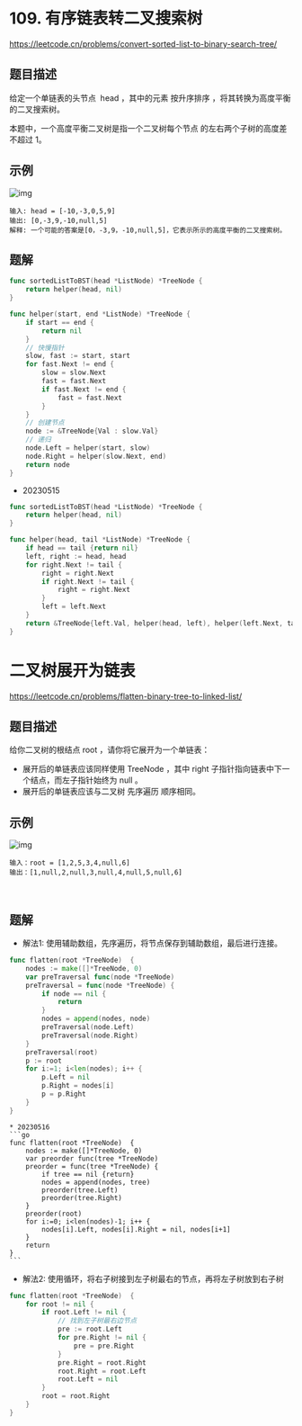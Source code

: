 # 109. 有序链表转二叉搜索树
https://leetcode.cn/problems/convert-sorted-list-to-binary-search-tree/

## 题目描述
给定一个单链表的头节点  head ，其中的元素 按升序排序 ，将其转换为高度平衡的二叉搜索树。

本题中，一个高度平衡二叉树是指一个二叉树每个节点 的左右两个子树的高度差不超过 1。

## 示例
![img](https://assets.leetcode.com/uploads/2020/08/17/linked.jpg)
```
输入: head = [-10,-3,0,5,9]
输出: [0,-3,9,-10,null,5]
解释: 一个可能的答案是[0，-3,9，-10,null,5]，它表示所示的高度平衡的二叉搜索树。
```

## 题解
```go
func sortedListToBST(head *ListNode) *TreeNode {
    return helper(head, nil)
}

func helper(start, end *ListNode) *TreeNode {
    if start == end {
        return nil
    }
    // 快慢指针
    slow, fast := start, start
    for fast.Next != end {
        slow = slow.Next
        fast = fast.Next
        if fast.Next != end {
            fast = fast.Next
        }
    }
    // 创建节点
    node := &TreeNode{Val : slow.Val}
    // 递归
    node.Left = helper(start, slow)
    node.Right = helper(slow.Next, end)
    return node
}
```

* 20230515  
```go
func sortedListToBST(head *ListNode) *TreeNode {
    return helper(head, nil)
}

func helper(head, tail *ListNode) *TreeNode {
    if head == tail {return nil}
    left, right := head, head
    for right.Next != tail {
        right = right.Next
        if right.Next != tail {
            right = right.Next
        }
        left = left.Next
    }
    return &TreeNode{left.Val, helper(head, left), helper(left.Next, tail)}
}
```


# 二叉树展开为链表
https://leetcode.cn/problems/flatten-binary-tree-to-linked-list/


## 题目描述
给你二叉树的根结点 root ，请你将它展开为一个单链表：

* 展开后的单链表应该同样使用 TreeNode ，其中 right 子指针指向链表中下一个结点，而左子指针始终为 null 。
* 展开后的单链表应该与二叉树 先序遍历 顺序相同。


## 示例
![img](https://assets.leetcode.com/uploads/2021/01/14/flaten.jpg)
```
输入：root = [1,2,5,3,4,null,6]
输出：[1,null,2,null,3,null,4,null,5,null,6]
```
 
## 题解
* 解法1: 使用辅助数组，先序遍历，将节点保存到辅助数组，最后进行连接。
```go
func flatten(root *TreeNode)  {
    nodes := make([]*TreeNode, 0)
    var preTraversal func(node *TreeNode)
    preTraversal = func(node *TreeNode) {
        if node == nil {
            return 
        }
        nodes = append(nodes, node)
        preTraversal(node.Left)
        preTraversal(node.Right)
    }
    preTraversal(root)
    p := root
    for i:=1; i<len(nodes); i++ {
        p.Left = nil 
        p.Right = nodes[i]
        p = p.Right
    }
}
```

    * 20230516  
    ```go
    func flatten(root *TreeNode)  {
        nodes := make([]*TreeNode, 0)
        var preorder func(tree *TreeNode)
        preorder = func(tree *TreeNode) {
            if tree == nil {return}
            nodes = append(nodes, tree)
            preorder(tree.Left)
            preorder(tree.Right)
        }
        preorder(root)
        for i:=0; i<len(nodes)-1; i++ {
            nodes[i].Left, nodes[i].Right = nil, nodes[i+1] 
        }
        return
    }
    ```
    

* 解法2: 使用循环，将右子树接到左子树最右的节点，再将左子树放到右子树
```go
func flatten(root *TreeNode)  {
    for root != nil {
        if root.Left != nil {
            // 找到左子树最右边节点
            pre := root.Left
            for pre.Right != nil {
                pre = pre.Right
            }
            pre.Right = root.Right
            root.Right = root.Left
            root.Left = nil 
        }
        root = root.Right
    }
}
```
